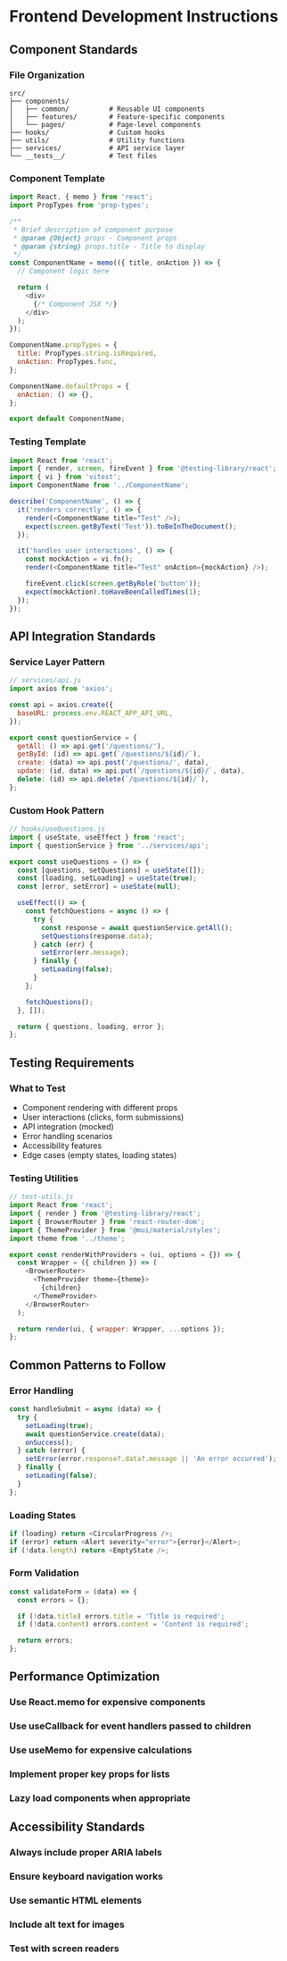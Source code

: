 # Frontend Development Instructions

## Component Standards

### File Organization
```
src/
├── components/
│   ├── common/          # Reusable UI components
│   ├── features/        # Feature-specific components
│   └── pages/           # Page-level components
├── hooks/               # Custom hooks
├── utils/               # Utility functions
├── services/            # API service layer
└── __tests__/           # Test files
```

### Component Template
```javascript
import React, { memo } from 'react';
import PropTypes from 'prop-types';

/**
 * Brief description of component purpose
 * @param {Object} props - Component props
 * @param {string} props.title - Title to display
 */
const ComponentName = memo(({ title, onAction }) => {
  // Component logic here

  return (
    <div>
      {/* Component JSX */}
    </div>
  );
});

ComponentName.propTypes = {
  title: PropTypes.string.isRequired,
  onAction: PropTypes.func,
};

ComponentName.defaultProps = {
  onAction: () => {},
};

export default ComponentName;
```

### Testing Template
```javascript
import React from 'react';
import { render, screen, fireEvent } from '@testing-library/react';
import { vi } from 'vitest';
import ComponentName from '../ComponentName';

describe('ComponentName', () => {
  it('renders correctly', () => {
    render(<ComponentName title="Test" />);
    expect(screen.getByText('Test')).toBeInTheDocument();
  });

  it('handles user interactions', () => {
    const mockAction = vi.fn();
    render(<ComponentName title="Test" onAction={mockAction} />);

    fireEvent.click(screen.getByRole('button'));
    expect(mockAction).toHaveBeenCalledTimes(1);
  });
});
```

## API Integration Standards

### Service Layer Pattern
```javascript
// services/api.js
import axios from 'axios';

const api = axios.create({
  baseURL: process.env.REACT_APP_API_URL,
});

export const questionService = {
  getAll: () => api.get('/questions/'),
  getById: (id) => api.get(`/questions/${id}/`),
  create: (data) => api.post('/questions/', data),
  update: (id, data) => api.put(`/questions/${id}/`, data),
  delete: (id) => api.delete(`/questions/${id}/`),
};
```

### Custom Hook Pattern
```javascript
// hooks/useQuestions.js
import { useState, useEffect } from 'react';
import { questionService } from '../services/api';

export const useQuestions = () => {
  const [questions, setQuestions] = useState([]);
  const [loading, setLoading] = useState(true);
  const [error, setError] = useState(null);

  useEffect(() => {
    const fetchQuestions = async () => {
      try {
        const response = await questionService.getAll();
        setQuestions(response.data);
      } catch (err) {
        setError(err.message);
      } finally {
        setLoading(false);
      }
    };

    fetchQuestions();
  }, []);

  return { questions, loading, error };
};
```

## Testing Requirements

### What to Test
- Component rendering with different props
- User interactions (clicks, form submissions)
- API integration (mocked)
- Error handling scenarios
- Accessibility features
- Edge cases (empty states, loading states)

### Testing Utilities
```javascript
// test-utils.js
import React from 'react';
import { render } from '@testing-library/react';
import { BrowserRouter } from 'react-router-dom';
import { ThemeProvider } from '@mui/material/styles';
import theme from '../theme';

export const renderWithProviders = (ui, options = {}) => {
  const Wrapper = ({ children }) => (
    <BrowserRouter>
      <ThemeProvider theme={theme}>
        {children}
      </ThemeProvider>
    </BrowserRouter>
  );

  return render(ui, { wrapper: Wrapper, ...options });
};
```

## Common Patterns to Follow

### Error Handling
```javascript
const handleSubmit = async (data) => {
  try {
    setLoading(true);
    await questionService.create(data);
    onSuccess();
  } catch (error) {
    setError(error.response?.data?.message || 'An error occurred');
  } finally {
    setLoading(false);
  }
};
```

### Loading States
```javascript
if (loading) return <CircularProgress />;
if (error) return <Alert severity="error">{error}</Alert>;
if (!data.length) return <EmptyState />;
```

### Form Validation
```javascript
const validateForm = (data) => {
  const errors = {};

  if (!data.title) errors.title = 'Title is required';
  if (!data.content) errors.content = 'Content is required';

  return errors;
};
```

## Performance Optimization

### Use React.memo for expensive components
### Use useCallback for event handlers passed to children
### Use useMemo for expensive calculations
### Implement proper key props for lists
### Lazy load components when appropriate

## Accessibility Standards

### Always include proper ARIA labels
### Ensure keyboard navigation works
### Use semantic HTML elements
### Include alt text for images
### Test with screen readers
